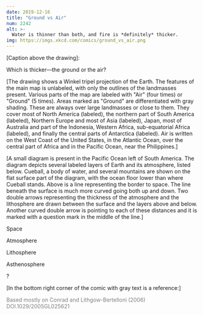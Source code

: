 ```yaml
---
date: 2019-12-16
title: "Ground vs Air"
num: 2242
alt: >-
  Water is thinner than both, and fire is *definitely* thicker.
img: https://imgs.xkcd.com/comics/ground_vs_air.png
---
```

[Caption above the drawing]:

Which is thicker—the ground or the air?

[The drawing shows a Winkel tripel projection of the Earth. The features of the main map is unlabeled, with only the outlines of the landmasses present. Various parts of the map are labeled with "Air" (four times) or "Ground" (5 times). Areas marked as "Ground" are differentiated with gray shading. These are always over large landmasses or close to them. They cover most of North America (labeled), the northern part of South America (labeled), Northern Europe and most of Asia (labeled), Japan, most of Australia and part of the Indonesia, Western Africa, sub-equatorial Africa (labeled), and finally the central parts of Antarctica (labeled). Air is written on the West Coast of the United States, in the Atlantic Ocean, over the central part of Africa and in the Pacific Ocean, near the Philippines.]

[Over West Coast of the United States]: Air

[Over North America]: Ground

[Over Atlantic Ocean]: Air

[Over South America]: Ground

[Over the central part of Africa]: Air

[Over the southern part of Africa]: Ground

[Over Asia]: Ground

[Over Pacific Ocean]: Air

[Over Antarctica ]: Ground

[A small diagram is present in the Pacific Ocean left of South America. The diagram depicts several labeled layers of Earth and its atmosphere, listed below. Cueball, a body of water, and several mountains are shown on the flat surface part of the diagram, with the ocean floor lower than where Cueball stands. Above is a line representing the border to space. The line beneath the surface is much more curved going both up and down. Two double arrows representing the thickness of the atmosphere and the lithosphere are drawn between the surface and the layers above and below. Another curved double arrow is pointing to each of these distances and it is marked with a question mark in the middle of the line.]

Space

Atmosphere

Lithosphere

Asthenosphere

?

[In the bottom right corner of the comic with gray text is a reference:]

<font color="gray">Based mostly on Conrad and Lithgow-Bertelloni (2006) DOI.1029/2005GL025621</font>